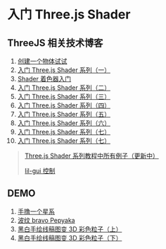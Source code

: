 # 入门 Three.js Shader

## ThreeJS 相关技术博客

1. [创建一个物体试试](https://juejin.cn/post/7386532770476474377)
2. [入门 Three.js Shader 系列（一）](https://juejin.cn/post/7233359844974182437)
3. [Shader 着色器入门](https://juejin.cn/post/7158032481302609950)
4. [入门 Three.js Shader 系列（二）](https://juejin.cn/post/7256039179087380535)
5. [入门 Three.js Shader 系列（三）](https://juejin.cn/post/7259411780375314490)
6. [入门 Three.js Shader 系列（四）](https://juejin.cn/post/7303797715393183796)
7. [入门 Three.js Shader 系列（五）](https://juejin.cn/post/7305371899138654235)
8. [入门 Three.js Shader 系列（六）](https://juejin.cn/post/7314572755696189494)
9. [入门 Three.js Shader 系列（七）](https://juejin.cn/post/7332305149589225483)
10. [入门 Three.js Shader 系列（七）](https://juejin.cn/post/7340909611098554409)

> [Three.js Shader 系列教程中所有例子（更新中）](https://www.canva.com/design/DAF3ez4Fy8c/_Zzx2w4NGX2doDzBQYhZNg/view)
>
> [lil-gui 控制 ](https://lil-gui.georgealways.com/#Guide#Installation/)

## DEMO

1. [手撸一个星系](https://juejin.cn/post/7358704808525971475)
2. [波纹 bravo Pepyaka](https://juejin.cn/post/7362028633425002546)
3. [黑白手绘线稿图变 3D 彩色粒子（上）](https://juejin.cn/post/7370513151051530267)
4. [黑白手绘线稿图变 3D 彩色粒子（下）](https://juejin.cn/post/7377567987118833715)
